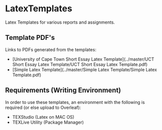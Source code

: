 # LatexTemplates
Latex Templates for various reports and assignments.

## Template PDF's
Links to PDFs generated from the templates:
- [University of Cape Town Short Essay Latex Template](../master/UCT Short Essay Latex Template/UCT Short Essay Latex Template.pdf)
- [Simple Latex Template](../master/Simple Latex Template/Simple Latex Template.pdf)

## Requirements (Writing Environment)
In order to use these templates, an environment with the following is required (or else upload to Overleaf):

- TEXStudio (Latex on MAC OS)
- TEXLive Utility (Package Manager)
